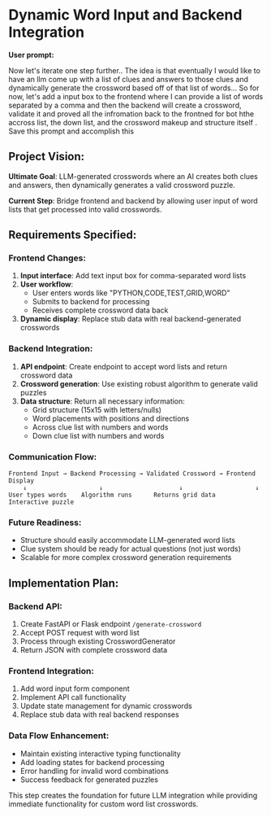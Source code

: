 # Dynamic Word Input and Backend Integration

**User prompt:**

Now let's iterate one step further.. The idea is that eventually I would like to have an llm come up with a list of clues and answers to those clues and dynamically generate the crossword based off of that list of words... So for now, let's add a input box to the frontend where I can provide a list of words separated by a comma and then the backend will create a crossword, validate it and proved all the infromation back to the frontned for bot hthe accross list, the down list, and the crossword makeup and structure itself . Save this prompt and accomplish this

## Project Vision:

**Ultimate Goal**: LLM-generated crosswords where an AI creates both clues and answers, then dynamically generates a valid crossword puzzle.

**Current Step**: Bridge frontend and backend by allowing user input of word lists that get processed into valid crosswords.

## Requirements Specified:

### **Frontend Changes:**
1. **Input interface**: Add text input box for comma-separated word lists
2. **User workflow**: 
   - User enters words like "PYTHON,CODE,TEST,GRID,WORD"
   - Submits to backend for processing
   - Receives complete crossword data back
3. **Dynamic display**: Replace stub data with real backend-generated crosswords

### **Backend Integration:**
1. **API endpoint**: Create endpoint to accept word lists and return crossword data
2. **Crossword generation**: Use existing robust algorithm to generate valid puzzles
3. **Data structure**: Return all necessary information:
   - Grid structure (15x15 with letters/nulls)
   - Word placements with positions and directions
   - Across clue list with numbers and words
   - Down clue list with numbers and words

### **Communication Flow:**
```
Frontend Input → Backend Processing → Validated Crossword → Frontend Display
    ↓                    ↓                     ↓                    ↓
User types words    Algorithm runs      Returns grid data    Interactive puzzle
```

### **Future Readiness:**
- Structure should easily accommodate LLM-generated word lists
- Clue system should be ready for actual questions (not just words)
- Scalable for more complex crossword generation requirements

## Implementation Plan:

### **Backend API:**
1. Create FastAPI or Flask endpoint `/generate-crossword`
2. Accept POST request with word list
3. Process through existing CrosswordGenerator
4. Return JSON with complete crossword data

### **Frontend Integration:**
1. Add word input form component
2. Implement API call functionality
3. Update state management for dynamic crosswords
4. Replace stub data with real backend responses

### **Data Flow Enhancement:**
- Maintain existing interactive typing functionality
- Add loading states for backend processing
- Error handling for invalid word combinations
- Success feedback for generated puzzles

This step creates the foundation for future LLM integration while providing immediate functionality for custom word list crosswords.